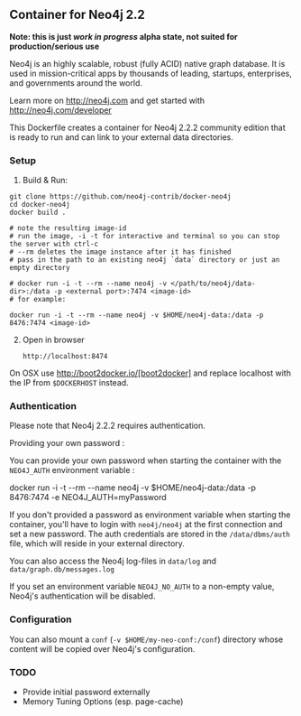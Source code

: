 ## Container for Neo4j 2.2

**Note: this is just _work in progress_ alpha state, not suited for production/serious use**

Neo4j is an highly scalable, robust (fully ACID) native graph database.
It is used in mission-critical apps by thousands of leading, startups, enterprises, and governments around the world.

Learn more on http://neo4j.com and get started with http://neo4j.com/developer

This Dockerfile creates a container for Neo4j 2.2.2 community edition that is ready to run and can link to your external data directories.

### Setup

1. Build & Run:

```
git clone https://github.com/neo4j-contrib/docker-neo4j
cd docker-neo4j
docker build .

# note the resulting image-id
# run the image, -i -t for interactive and terminal so you can stop the server with ctrl-c
# --rm deletes the image instance after it has finished
# pass in the path to an existing neo4j `data` directory or just an empty directory

# docker run -i -t --rm --name neo4j -v </path/to/neo4j/data-dir>:/data -p <external port>:7474 <image-id>
# for example:

docker run -i -t --rm --name neo4j -v $HOME/neo4j-data:/data -p 8476:7474 <image-id>
```

2. Open in browser

     `http://localhost:8474`

On OSX use http://boot2docker.io/[boot2docker] and replace localhost with the IP from `$DOCKERHOST` instead.

### Authentication


Please note that Neo4j 2.2.2 requires authentication.

Providing your own password :

You can provide your own password when starting the container with the `NEO4J_AUTH` environment variable :

docker run -i -t --rm --name neo4j -v $HOME/neo4j-data:/data -p 8476:7474 -e NEO4J_AUTH=myPassword <image-id>

If you don't provided a password as environment variable when starting the container, you'll have to login with `neo4j/neo4j` at the first connection and set a new password.
The auth credentials are stored in the `/data/dbms/auth` file, which will reside in your external directory.

You can also access the Neo4j log-files in `data/log` and `data/graph.db/messages.log`

If you set an environment variable `NEO4J_NO_AUTH` to a non-empty value, Neo4j's authentication will be disabled.

### Configuration

You can also mount a `conf` (`-v $HOME/my-neo-conf:/conf`) directory whose content will be copied over Neo4j's configuration.

### TODO

* Provide initial password externally
* Memory Tuning Options (esp. page-cache)
